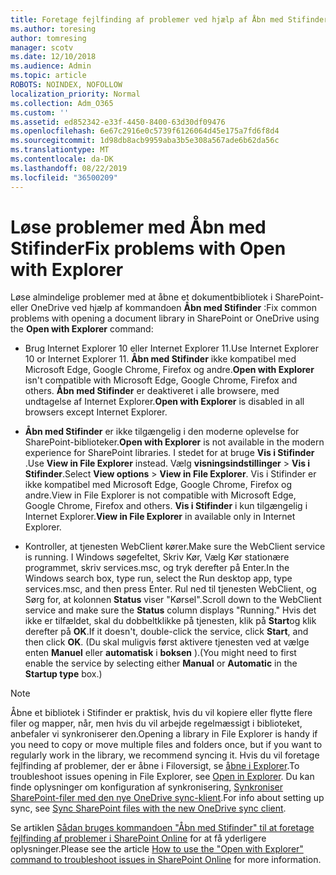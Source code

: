 ```yaml
---
title: Foretage fejlfinding af problemer ved hjælp af Åbn med Stifinder
ms.author: toresing
author: tomresing
manager: scotv
ms.date: 12/10/2018
ms.audience: Admin
ms.topic: article
ROBOTS: NOINDEX, NOFOLLOW
localization_priority: Normal
ms.collection: Adm_O365
ms.custom: ''
ms.assetid: ed852342-e33f-4450-8400-63d30df09476
ms.openlocfilehash: 6e67c2916e0c5739f6126064d45e175a7fd6f8d4
ms.sourcegitcommit: 1d98db8acb9959aba3b5e308a567ade6b62da56c
ms.translationtype: MT
ms.contentlocale: da-DK
ms.lasthandoff: 08/22/2019
ms.locfileid: "36500209"
---
```

# <a name="fix-problems-with-open-with-explorer"></a><span data-ttu-id="54ff6-102">Løse problemer med Åbn med Stifinder</span><span class="sxs-lookup"><span data-stu-id="54ff6-102">Fix problems with Open with Explorer</span></span>

<span data-ttu-id="54ff6-103">Løse almindelige problemer med at åbne et dokumentbibliotek i SharePoint- eller OneDrive ved hjælp af kommandoen **Åbn med Stifinder** :</span><span class="sxs-lookup"><span data-stu-id="54ff6-103">Fix common problems with opening a document library in SharePoint or OneDrive using the **Open with Explorer** command:</span></span> 
  
- <span data-ttu-id="54ff6-104">Brug Internet Explorer 10 eller Internet Explorer 11.</span><span class="sxs-lookup"><span data-stu-id="54ff6-104">Use Internet Explorer 10 or Internet Explorer 11.</span></span> <span data-ttu-id="54ff6-105">**Åbn med Stifinder** ikke kompatibel med Microsoft Edge, Google Chrome, Firefox og andre.</span><span class="sxs-lookup"><span data-stu-id="54ff6-105">**Open with Explorer** isn't compatible with Microsoft Edge, Google Chrome, Firefox and others.</span></span> <span data-ttu-id="54ff6-106">**Åbn med Stifinder** er deaktiveret i alle browsere, med undtagelse af Internet Explorer.</span><span class="sxs-lookup"><span data-stu-id="54ff6-106">**Open with Explorer** is disabled in all browsers except Internet Explorer.</span></span> 
    
- <span data-ttu-id="54ff6-107">**Åbn med Stifinder** er ikke tilgængelig i den moderne oplevelse for SharePoint-biblioteker.</span><span class="sxs-lookup"><span data-stu-id="54ff6-107">**Open with Explorer** is not available in the modern experience for SharePoint libraries.</span></span> <span data-ttu-id="54ff6-108">I stedet for at bruge **Vis i Stifinder** .</span><span class="sxs-lookup"><span data-stu-id="54ff6-108">Use **View in File Explorer** instead.</span></span> <span data-ttu-id="54ff6-109">Vælg **visningsindstillinger** \> **Vis i Stifinder**.</span><span class="sxs-lookup"><span data-stu-id="54ff6-109">Select **View options** \> **View in File Explorer**.</span></span> <span data-ttu-id="54ff6-110">Vis i Stifinder er ikke kompatibel med Microsoft Edge, Google Chrome, Firefox og andre.</span><span class="sxs-lookup"><span data-stu-id="54ff6-110">View in File Explorer is not compatible with Microsoft Edge, Google Chrome, Firefox and others.</span></span> <span data-ttu-id="54ff6-111">**Vis i Stifinder** i kun tilgængelig i Internet Explorer.</span><span class="sxs-lookup"><span data-stu-id="54ff6-111">**View in File Explorer** in available only in Internet Explorer.</span></span> 
    
- <span data-ttu-id="54ff6-112">Kontroller, at tjenesten WebClient kører.</span><span class="sxs-lookup"><span data-stu-id="54ff6-112">Make sure the WebClient service is running.</span></span> <span data-ttu-id="54ff6-113">I Windows søgefeltet, Skriv Kør, Vælg Kør stationære programmet, skriv services.msc, og tryk derefter på Enter.</span><span class="sxs-lookup"><span data-stu-id="54ff6-113">In the Windows search box, type run, select the Run desktop app, type services.msc, and then press Enter.</span></span> <span data-ttu-id="54ff6-114">Rul ned til tjenesten WebClient, og Sørg for, at kolonnen **Status** viser "Kørsel".</span><span class="sxs-lookup"><span data-stu-id="54ff6-114">Scroll down to the WebClient service and make sure the **Status** column displays "Running."</span></span> <span data-ttu-id="54ff6-115">Hvis det ikke er tilfældet, skal du dobbeltklikke på tjenesten, klik på **Start**og klik derefter på **OK**.</span><span class="sxs-lookup"><span data-stu-id="54ff6-115">If it doesn't, double-click the service, click **Start**, and then click **OK**.</span></span> <span data-ttu-id="54ff6-116">(Du skal muligvis først aktivere tjenesten ved at vælge enten **Manuel** eller **automatisk** i **boksen** ).</span><span class="sxs-lookup"><span data-stu-id="54ff6-116">(You might need to first enable the service by selecting either **Manual** or **Automatic** in the **Startup type** box.)</span></span> 
    
> [!NOTE]
> <span data-ttu-id="54ff6-117">Åbne et bibliotek i Stifinder er praktisk, hvis du vil kopiere eller flytte flere filer og mapper, når, men hvis du vil arbejde regelmæssigt i biblioteket, anbefaler vi synkroniserer den.</span><span class="sxs-lookup"><span data-stu-id="54ff6-117">Opening a library in File Explorer is handy if you need to copy or move multiple files and folders once, but if you want to regularly work in the library, we recommend syncing it.</span></span> <span data-ttu-id="54ff6-118">Hvis du vil foretage fejlfinding af problemer, der er åbne i Filoversigt, se [åbne i Explorer](https://go.microsoft.com/fwlink/?linkid=871665).</span><span class="sxs-lookup"><span data-stu-id="54ff6-118">To troubleshoot issues opening in File Explorer, see [Open in Explorer](https://go.microsoft.com/fwlink/?linkid=871665).</span></span> <span data-ttu-id="54ff6-119">Du kan finde oplysninger om konfiguration af synkronisering, [Synkroniser SharePoint-filer med den nye OneDrive sync-klient](https://go.microsoft.com/fwlink/?linkid=871666).</span><span class="sxs-lookup"><span data-stu-id="54ff6-119">For info about setting up sync, see [Sync SharePoint files with the new OneDrive sync client](https://go.microsoft.com/fwlink/?linkid=871666).</span></span>
  
<span data-ttu-id="54ff6-120">Se artiklen [Sådan bruges kommandoen "Åbn med Stifinder" til at foretage fejlfinding af problemer i SharePoint Online](https://support.office.com/article/How-to-use-the-Open-with-Explorer-command-to-troubleshoot-issues-in-SharePoint-Online-87155331-0c92-4224-a4c1-da5c21c4ade4) for at få yderligere oplysninger.</span><span class="sxs-lookup"><span data-stu-id="54ff6-120">Please see the article [How to use the "Open with Explorer" command to troubleshoot issues in SharePoint Online](https://support.office.com/article/How-to-use-the-Open-with-Explorer-command-to-troubleshoot-issues-in-SharePoint-Online-87155331-0c92-4224-a4c1-da5c21c4ade4) for more information.</span></span> 
  

